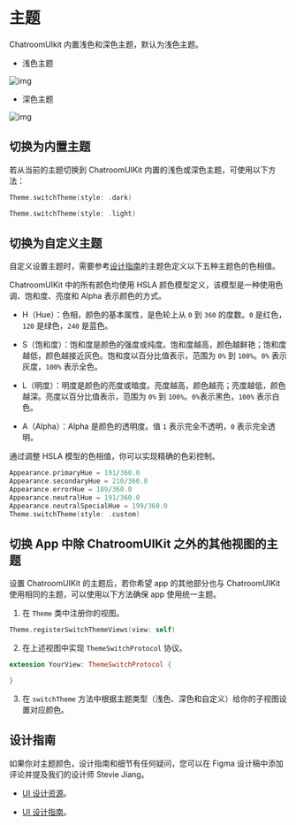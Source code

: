 # 主题

ChatroomUIkit 内置浅色和深色主题，默认为浅色主题。

- 浅色主题

![img](/images/uikit/chatroomios/light_mode.png)

- 深色主题

![img](/images/uikit/chatroomios/dark_mode.png)

## 切换为内置主题 

若从当前的主题切换到 ChatroomUIKit 内置的浅色或深色主题，可使用以下方法：

````swift
Theme.switchTheme(style: .dark)
````

````swift
Theme.switchTheme(style: .light)
````

## 切换为自定义主题   

自定义设置主题时，需要参考[设计指南](https://github.com/StevieJiang/Chatroom-UIkit-Design-Guide/blob/main/README.md)的主题色定义以下五种主题色的色相值。

ChatroomUIKit 中的所有颜色均使用 HSLA 颜色模型定义，该模型是一种使用色调、饱和度、亮度和 Alpha 表示颜色的方式。

- H（Hue）：色相，颜色的基本属性，是色轮上从 `0` 到 `360` 的度数。`0` 是红色，`120` 是绿色，`240` 是蓝色。

- S（饱和度）：饱和度是颜色的强度或纯度。饱和度越高，颜色越鲜艳；饱和度越低，颜色越接近灰色。饱和度以百分比值表示，范围为 `0%` 到 `100%`。`0%` 表示灰度，`100%` 表示全色。

- L（明度）：明度是颜色的亮度或暗度。亮度越高，颜色越亮；亮度越低，颜色越深。亮度以百分比值表示，范围为 `0%` 到 `100%`。`0%`表示黑色，`100%` 表示白色。

- A（Alpha）：Alpha 是颜色的透明度。值 `1` 表示完全不透明，`0` 表示完全透明。

通过调整 HSLA 模型的色相值，你可以实现精确的色彩控制。

```swift
Appearance.primaryHue = 191/360.0
Appearance.secondaryHue = 210/360.0
Appearance.errorHue = 189/360.0
Appearance.neutralHue = 191/360.0
Appearance.neutralSpecialHue = 199/360.0
Theme.switchTheme(style: .custom)
```

## 切换 App 中除 ChatroomUIKit 之外的其他视图的主题

设置 ChatroomUIKit 的主题后，若你希望 app 的其他部分也与 ChatroomUIKit 使用相同的主题，可以使用以下方法确保 app 使用统一主题。

1. 在 `Theme` 类中注册你的视图。

```swift
Theme.registerSwitchThemeViews(view: self)
```

2. 在上述视图中实现 `ThemeSwitchProtocol` 协议。

```swift
extension YourView: ThemeSwitchProtocol {

}
```

3. 在 `switchTheme` 方法中根据主题类型（浅色、深色和自定义）给你的子视图设置对应颜色。

## 设计指南 

如果你对主题颜色，设计指南和细节有任何疑问，您可以在 Figma 设计稿中添加评论并提及我们的设计师 Stevie Jiang。

- [UI 设计资源](https://www.figma.com/community/file/1322495388317476706/chatroom-uikit)。

- [UI 设计指南](design_guide.html)。
